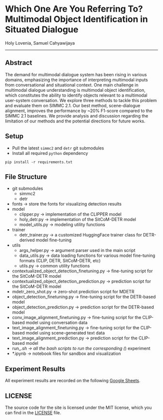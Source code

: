 # Which One Are You Referring To? Multimodal Object Identification in Situated Dialogue

Holy Lovenia, Samuel Cahyawijaya

-----

## Abstract

The demand for multimodal dialogue system has been rising in various domains, emphasizing the importance of interpreting multimodal inputs from conversational and situational context. One main challenge in multimodal dialogue understanding is multimodal object identification, which constitutes the ability to identify objects relevant to a multimodal user-system conversation. We explore three methods to tackle this problem and evaluate them on SIMMC 2.1. Our best method, scene-dialogue alignment, improves the performance by ~20% F1-score compared to the SIMMC 2.1 baselines. We provide analysis and discussion regarding the limitation of our methods and the potential directions for future works. 

## Setup
- Pull the latest `simmc2` and `detr` git submodules
- Install all required `python` dependency
```
pip install -r requirements.txt
```

## File Structure
- git submodules
    - simmc2
    - detr
- fonts -> store the fonts for visualizing detection results
- model
    - clipper.py -> implementation of the CLIPPER model
    - holy_detr.py -> implementation of the SitCoM-DETR model
    - model_utils.py -> modeling utility functions
- trainer
    - detr_trainer.py -> a customized HuggingFace trainer class for DETR-derived model fine-tuning
- utils
    - args_helper.py -> argument parser used in the main script
    - data_utils.py -> data loading functions for various model fine-tuning formats (CLIP, DETR, SitCoM-DETR, etc)
    - utils.py -> common utility functions
- contextualized_object_detection_finetuning.py -> fine-tuning script for the SitCoM-DETR model
- contextualized_object_detection_prediction.py -> prediction script for the SitCoM-DETR model
- mdetr_zero_shot.py -> zero-shot prediction script for MDETR
- object_detection_finetuning.py -> fine-tuning script for the DETR-based model
- object_detection_prediction.py -> prediction script for the DETR-based model
- conv_image_alignment_finetuning.py -> fine-tuning script for the CLIP-based model using conversation data
- text_image_alignment_finetuning.py -> fine-tuning script for the CLIP-based model using scene-generated text data
- text_image_alignment_prediction.py -> prediction script for the CLIP-based model
- run_*.sh -> all the bash scripts to run the corresponding (*) experiment
- *.ipynb -> notebook files for sandbox and visualization

## Experiment Results
All experiment results are recorded on the following [Google Sheets](https://docs.google.com/spreadsheets/d/15QKo25eOP3GKPECHErpFg6pEEyB824fYTw24o8NplgM/edit?usp=sharing).

## LICENSE
The source code for the site is licensed under the MIT license, which you can find in the [LICENSE](LICENSE) file.
